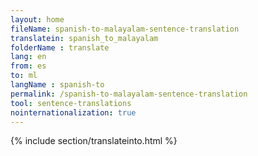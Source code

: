 ```yaml
---
layout: home
fileName: spanish-to-malayalam-sentence-translation
translatein: spanish_to_malayalam
folderName : translate
lang: en
from: es
to: ml
langName : spanish-to
permalink: /spanish-to-malayalam-sentence-translation
tool: sentence-translations
nointernationalization: true
---
```

{% include section/translateinto.html %}
